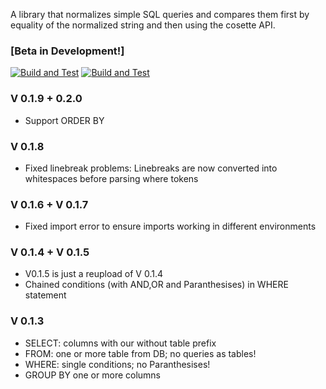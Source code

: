 A library that normalizes simple SQL queries and compares them first by equality of the normalized string and then using the cosette API. 


### [Beta in Development!]
 [![Build and Test](https://github.com/ValentinHerrmann/sql_testing_tools/actions/workflows/python-build.yml/badge.svg)](https://github.com/ValentinHerrmann/sql_testing_tools/actions/workflows/python-build.yml)
 [![Build and Test](https://github.com/ValentinHerrmann/sql_testing_tools/actions/workflows/python-unittests.yml/badge.svg)](https://github.com/ValentinHerrmann/sql_testing_tools/actions/workflows/python-unittests.yml)

### V 0.1.9 + 0.2.0
- Support ORDER BY

### V 0.1.8
- Fixed linebreak problems: Linebreaks are now converted into whitespaces before parsing where tokens

### V 0.1.6 + V 0.1.7
- Fixed import error to ensure imports working in different environments

### V 0.1.4 + V 0.1.5
- V0.1.5 is just a reupload of V 0.1.4
- Chained conditions (with AND,OR and Paranthesises) in WHERE statement

### V 0.1.3
- SELECT: columns with our without table prefix
- FROM: one or more table from DB; no queries as tables!
- WHERE: single conditions; no Paranthesises!
- GROUP BY one or more columns